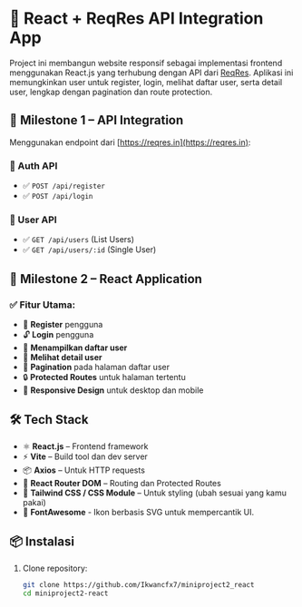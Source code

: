# 🧩 React + ReqRes API Integration App

Project ini membangun website responsif sebagai implementasi frontend menggunakan React.js yang terhubung dengan API dari [ReqRes](https://reqres.in). Aplikasi ini memungkinkan user untuk register, login, melihat daftar user, serta detail user, lengkap dengan pagination dan route protection.

## 📌 Milestone 1 – API Integration

Menggunakan endpoint dari [https://reqres.in](https://reqres.in):

### 🔐 Auth API
- ✅ `POST /api/register`  
- ✅ `POST /api/login`  

### 👥 User API
- ✅ `GET /api/users` (List Users)  
- ✅ `GET /api/users/:id` (Single User)  

## 🎯 Milestone 2 – React Application

### ✅ Fitur Utama:
- 🔐 **Register** pengguna
- 🔓 **Login** pengguna
- 👥 **Menampilkan daftar user**
- 🔎 **Melihat detail user**
- 📄 **Pagination** pada halaman daftar user
- 🔒 **Protected Routes** untuk halaman tertentu
- 📱 **Responsive Design** untuk desktop dan mobile

## 🛠️ Tech Stack

- ⚛️ **React.js** – Frontend framework
- ⚡ **Vite** – Build tool dan dev server
- 📦 **Axios** – Untuk HTTP requests
- 📁 **React Router DOM** – Routing dan Protected Routes
- 💅 **Tailwind CSS / CSS Module** – Untuk styling (ubah sesuai yang kamu pakai)
- 💅 **FontAwesome** - Ikon berbasis SVG untuk mempercantik UI.

## 📦 Instalasi

1. Clone repository:
   ```bash
   git clone https://github.com/Ikwancfx7/miniproject2_react
   cd miniproject2-react
   